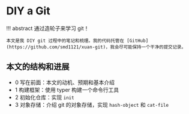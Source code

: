 # DIY a Git

!!! abstract
    通过造轮子来学习 git！

    本文是我 DIY git 过程中的笔记和梳理。我的代码托管在 [GitHub](https://github.com/smd1121/xuan-git)，我会尽可能保持一个干净的提交记录。

## 本文的结构和进展

- 0 写在前面：本文的动机、预期和基本介绍
- 1 构建框架：使用 typer 构建一个命令行工具
- 2 初始化仓库：实现 `init`
- 3 对象存储：介绍 git 的对象存储，实现 `hash-object` 和 `cat-file`

